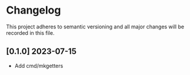 # Changelog

This project adheres to semantic versioning and all major changes will
be recorded in this file.

## [0.1.0] 2023-07-15

- Add cmd/mkgetters
